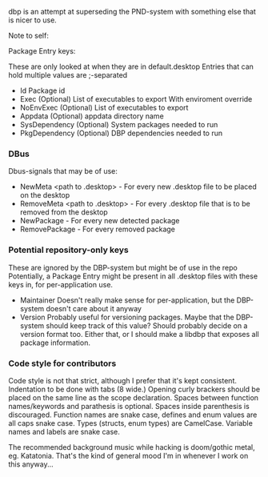 dbp is an attempt at superseding the PND-system with something else that is
nicer to use.


Note to self:

Package Entry keys:

These are only looked at when they are in default.desktop
Entries that can hold multiple values are ;-separated

* Id			Package id
* Exec			(Optional) List of executables to export With enviroment override
* NoEnvExec		(Optional) List of executables to export
* Appdata		(Optional) appdata directory name
* SysDependency		(Optional) System packages needed to run
* PkgDependency		(Optional) DBP dependencies needed to run

### DBus
Dbus-signals that may be of use:
* NewMeta	<path to .desktop>	- For every new .desktop file to be placed on the desktop
* RemoveMeta <path to .desktop>	- For every .desktop file that is to be removed from the desktop
* NewPackage <pkgid>		- For every new detected package
* RemovePackage <pkgid>		- For every removed package


### Potential repository-only keys
These are ignored by the DBP-system but might be of use in the repo
Potentially, a Package Entry might be present in all .desktop files with these
keys in, for per-application use.

* Maintainer		Doesn't really make sense for per-application, but the DBP-system doesn't care about it anyway
* Version		Probably useful for versioning packages. Maybe that the DBP-system should keep track of this value? Should probably decide on a version format too. Either that, or I should make a libdbp that exposes all package information.


### Code style for contributors
Code style is not that strict, although I prefer that it's kept consistent.
Indentation to be done with tabs (8 wide.)
Opening curly brackers should be placed on the same line as the scope declaration. Spaces between
function names/keywords and parathesis is optional. Spaces inside parenthesis is discouraged.
Function names are snake case, defines and enum values are all caps snake case. Types (structs, enum types)
are CamelCase. Variable names and labels are snake case.

The recommended background music while hacking is doom/gothic metal, eg. Katatonia. That's
the kind of general mood I'm in whenever I work on this anyway...
